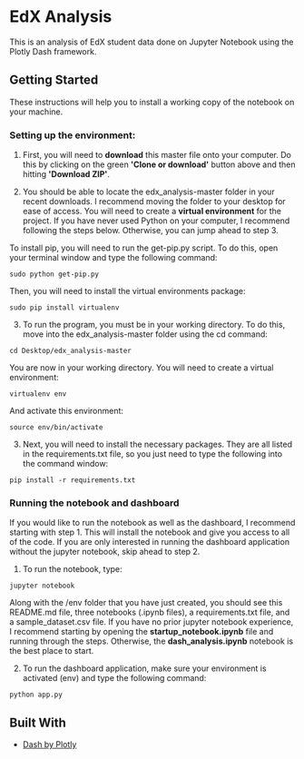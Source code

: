 # EdX Analysis

This is an analysis of EdX student data done on Jupyter Notebook using the Plotly Dash framework.

## Getting Started

These instructions will help you to install a working copy of the notebook on your machine.

### Setting up the environment:


1. First, you will need to **download** this master file onto your computer. Do this by clicking on the green **'Clone or download'** button above and then hitting **'Download ZIP'**.

2. You should be able to locate the edx_analysis-master folder in your recent downloads. I recommend moving the folder to your desktop for ease of access. You will need to create a **virtual environment** for the project. If you have never used Python on your computer, I recommend following the steps below. Otherwise, you can jump ahead to step 3. 

To install pip, you will need to run the get-pip.py script. To do this, open your terminal window and type the following command:

```
sudo python get-pip.py
```

Then, you will need to install the virtual environments package:

```
sudo pip install virtualenv
```


3. To run the program, you must be in your working directory. To do this, move into the edx_analysis-master folder using the cd command: 

```
cd Desktop/edx_analysis-master
```

You are now in your working directory. You will need to create a virtual environment:

```
virtualenv env
```

And activate this environment:

```
source env/bin/activate
```

3. Next, you will need to install the necessary packages. They are all listed in the requirements.txt file, so you just need to type the following into the command window:

```
pip install -r requirements.txt
```

### Running the notebook and dashboard

If you would like to run the notebook as well as the dashboard, I recommend starting with step 1. This will install the notebook and give you access to all of the code. If you are only interested in running the dashboard application without the jupyter notebook, skip ahead to step 2.

1. To run the notebook, type:

```
jupyter notebook
```

Along with the /env folder that you have just created, you should see this README.md file, three notebooks (.ipynb files), a requirements.txt file, and a sample_dataset.csv file. If you have no prior jupyter notebook experience, I recommend starting by opening the **startup_notebook.ipynb** file and running through the steps. Otherwise, the **dash_analysis.ipynb** notebook is the best place to start.

2. To run the dashboard application, make sure your environment is activated (env) and type the following command:

```
python app.py
```

## Built With

* [Dash by Plotly](https://plot.ly/products/dash/)






